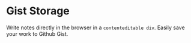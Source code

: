# Gist Storage

Write notes directly in the browser in a `contenteditable div`. Easily save your work to Github Gist.
